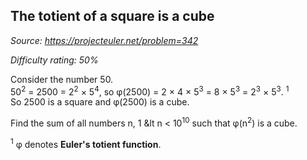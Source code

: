The totient of a square is a cube
---------------------------------

*Source: https://projecteuler.net/problem=342*


*Difficulty rating: 50%*

Consider the number 50.\
 50<sup>2</sup> = 2500 = 2<sup>2</sup> × 5<sup>4</sup>, so φ(2500) = 2 × 4 × 5<sup>3</sup> = 8 × 5<sup>3</sup> = 2<sup>3</sup>
× 5<sup>3</sup>. <sup>1</sup>\
 So 2500 is a square and φ(2500) is a cube.

Find the sum of all numbers n, 1 &lt n \< 10<sup>10</sup> such that φ(n<sup>2</sup>) is a
cube.

<sup>1</sup> φ denotes **Euler's totient function**.

